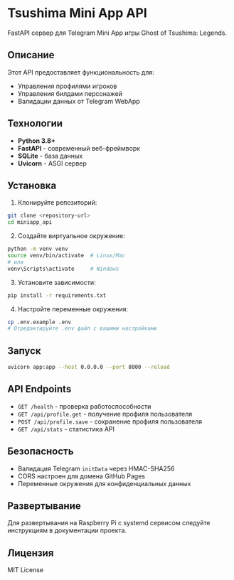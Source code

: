 # Tsushima Mini App API

FastAPI сервер для Telegram Mini App игры Ghost of Tsushima: Legends.

## Описание

Этот API предоставляет функциональность для:
- Управления профилями игроков
- Управления билдами персонажей
- Валидации данных от Telegram WebApp

## Технологии

- **Python 3.8+**
- **FastAPI** - современный веб-фреймворк
- **SQLite** - база данных
- **Uvicorn** - ASGI сервер

## Установка

1. Клонируйте репозиторий:
```bash
git clone <repository-url>
cd miniapp_api
```

2. Создайте виртуальное окружение:
```bash
python -m venv venv
source venv/bin/activate  # Linux/Mac
# или
venv\Scripts\activate     # Windows
```

3. Установите зависимости:
```bash
pip install -r requirements.txt
```

4. Настройте переменные окружения:
```bash
cp .env.example .env
# Отредактируйте .env файл с вашими настройками
```

## Запуск

```bash
uvicorn app:app --host 0.0.0.0 --port 8000 --reload
```

## API Endpoints

- `GET /health` - проверка работоспособности
- `GET /api/profile.get` - получение профиля пользователя
- `POST /api/profile.save` - сохранение профиля пользователя
- `GET /api/stats` - статистика API

## Безопасность

- Валидация Telegram `initData` через HMAC-SHA256
- CORS настроен для домена GitHub Pages
- Переменные окружения для конфиденциальных данных

## Развертывание

Для развертывания на Raspberry Pi с systemd сервисом следуйте инструкциям в документации проекта.

## Лицензия

MIT License
